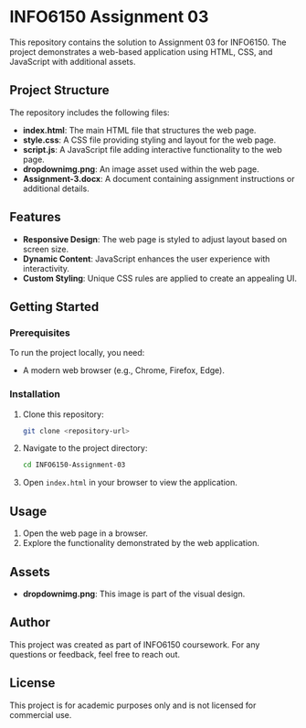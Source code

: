 # INFO6150 Assignment 03

This repository contains the solution to Assignment 03 for INFO6150. The project demonstrates a web-based application using HTML, CSS, and JavaScript with additional assets.

## Project Structure

The repository includes the following files:

- **index.html**: The main HTML file that structures the web page.
- **style.css**: A CSS file providing styling and layout for the web page.
- **script.js**: A JavaScript file adding interactive functionality to the web page.
- **dropdownimg.png**: An image asset used within the web page.
- **Assignment-3.docx**: A document containing assignment instructions or additional details.

## Features

- **Responsive Design**: The web page is styled to adjust layout based on screen size.
- **Dynamic Content**: JavaScript enhances the user experience with interactivity.
- **Custom Styling**: Unique CSS rules are applied to create an appealing UI.

## Getting Started

### Prerequisites

To run the project locally, you need:

- A modern web browser (e.g., Chrome, Firefox, Edge).

### Installation

1. Clone this repository:
   ```bash
   git clone <repository-url>
   ```
2. Navigate to the project directory:
   ```bash
   cd INFO6150-Assignment-03
   ```
3. Open `index.html` in your browser to view the application.

## Usage

1. Open the web page in a browser.
2. Explore the functionality demonstrated by the web application.

## Assets

- **dropdownimg.png**: This image is part of the visual design.

## Author

This project was created as part of INFO6150 coursework. For any questions or feedback, feel free to reach out.

## License

This project is for academic purposes only and is not licensed for commercial use.
